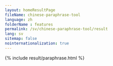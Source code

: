 ```yaml
---
layout: homeResultPage
fileName: chinese-paraphrase-tool
language: zh
folderName : features
permalink: /sv/chinese-paraphrase-tool/result
lang: sv
sitemap: false
nointernationalization: true
---
```

{% include result/paraphrase.html %}

<script src="/js/result/paraprashing.js" data-foldername="{{page.folderName}}" data-lang="{{page.lang}}"></script>